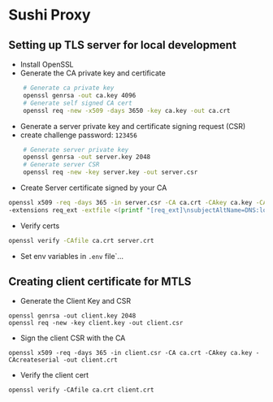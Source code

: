 # Sushi Proxy

## Setting up TLS server for local development

- Install OpenSSL
- Generate the CA private key and certificate
```bash
    # Generate ca private key 
    openssl genrsa -out ca.key 4096
    # Generate self signed CA cert
    openssl req -new -x509 -days 3650 -key ca.key -out ca.crt
```

- Generate a server private key and certificate signing request (CSR)
- create challenge password: `123456`
```bash
    # Generate server private key
    openssl genrsa -out server.key 2048
    # Generate server CSR
    openssl req -new -key server.key -out server.csr
```

- Create Server certificate signed by your CA
```bash
openssl x509 -req -days 365 -in server.csr -CA ca.crt -CAkey ca.key -CAcreateserial -out server.crt \
-extensions req_ext -extfile <(printf "[req_ext]\nsubjectAltName=DNS:localhost")
```

- Verify certs
```bash
openssl verify -CAfile ca.crt server.crt
```

- Set env variables in `.env` file`...

## Creating client certificate for MTLS
- Generate the Client Key and CSR 
```
openssl genrsa -out client.key 2048
openssl req -new -key client.key -out client.csr
```

- Sign the client CSR with the CA
```
openssl x509 -req -days 365 -in client.csr -CA ca.crt -CAkey ca.key -CAcreateserial -out client.crt
```

- Verify the client cert
```
openssl verify -CAfile ca.crt client.crt
```

